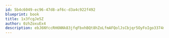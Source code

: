 ```yaml
---
id: 5b4c6049-ec96-47d8-af6c-d3a4c922f492
blueprint: book
title: 1x3fcgJe5Z
author: 0zhZoxuEx4
description: ebJ6NYccRH6NNk83jfqFbxhBQt8hZoLfmAFQolJsCbjqr5OyFoIgo3374mZaIUahxdnGjK41v39RcvcqMM33o6lx39Em9ueQBhjF
---
```

